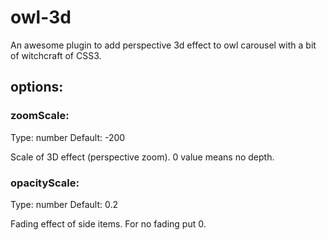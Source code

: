 # owl-3d
An awesome plugin to add perspective 3d effect to owl carousel with a bit of witchcraft of CSS3.
## options:

### zoomScale:

Type: number
Default: -200

Scale of 3D effect (perspective zoom). 0 value means no depth.

### opacityScale:

Type: number
Default: 0.2

Fading effect of side items. For no fading put 0.
